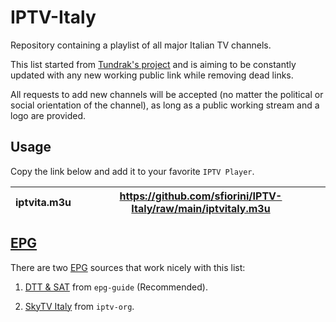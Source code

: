 # IPTV-Italy

Repository containing a playlist of all major Italian TV channels.

This list started from [Tundrak's project](https://github.com/Tundrak/IPTV-Italia) and is aiming to be constantly updated with any new working public link while removing dead links.

All requests to add new channels will be accepted (no matter the political or social orientation of the channel), as long as a public working stream and a logo are provided.

## Usage
Copy the link below and add it to your favorite `IPTV Player`.

|    **iptvita.m3u**  |   https://github.com/sfiorini/IPTV-Italy/raw/main/iptvitaly.m3u    |
|--------------------:|:----------------------------------------------------------------:|

## [EPG](https://en.wikipedia.org/wiki/Electronic_program_guide) 

There are two [EPG](https://en.wikipedia.org/wiki/Electronic_program_guide) sources that work nicely with this list:

  1. [DTT & SAT](http://epg-guide.com/dttsat.xml) from `epg-guide` (Recommended).

  2. [SkyTV Italy](https://iptv-org.github.io/epg/guides/it/guidatv.sky.it.epg.xml) from `iptv-org`.
